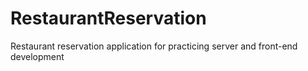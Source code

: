 # RestaurantReservation
Restaurant reservation application for practicing server and front-end development

